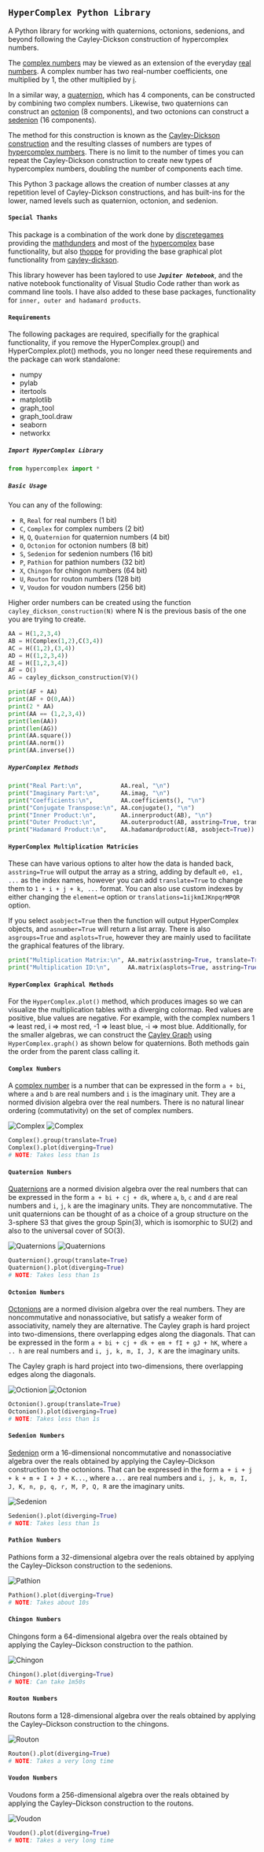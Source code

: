 ## **`HyperComplex Python Library`**

A Python library for working with quaternions, octonions, sedenions, and beyond following the Cayley-Dickson construction of hypercomplex numbers.

The [complex numbers](https://en.wikipedia.org/wiki/Complex_number) may be viewed as an extension of the everyday [real numbers](https://en.wikipedia.org/wiki/Real_number). A complex number has two real-number coefficients, one multiplied by 1, the other multiplied by [i](https://en.wikipedia.org/wiki/Imaginary_unit).

In a similar way, a [quaternion](https://en.wikipedia.org/wiki/Quaternion), which has 4 components, can be constructed by combining two complex numbers. Likewise, two quaternions can construct an [octonion](https://en.wikipedia.org/wiki/Octonion) (8 components), and two octonions can construct a [sedenion](https://en.wikipedia.org/wiki/Sedenion) (16 components).

The method for this construction is known as the [Cayley-Dickson construction](https://en.wikipedia.org/wiki/Cayley%E2%80%93Dickson_construction) and the resulting classes of numbers are types of [hypercomplex numbers](https://en.wikipedia.org/wiki/Hypercomplex_number). There is no limit to the number of times you can repeat the Cayley-Dickson construction to create new types of hypercomplex numbers, doubling the number of components each time.

This Python 3 package allows the creation of number classes at any repetition level of Cayley-Dickson constructions, and has built-ins for the lower, named levels such as quaternion, octonion, and sedenion.

#### **`Special Thanks`**

This package is a combination of the work done by [discretegames](https://github.com/discretegames) providing the [mathdunders](https://github.com/discretegames/mathdunders) and most of the [hypercomplex](https://github.com/discretegames/hypercomplex) base functionality, but also [thoppe](https://github.com/thoppe) for providing the base graphical plot functionality from [cayley-dickson](https://github.com/thoppe/Cayley-Dickson).

This library however has been taylored to use ***`Jupiter Notebook`***, and the native notebook functionality of Visual Studio Code rather than work as command line tools.  I have also added to these base packages, functionality for `inner, outer and hadamard products`.

#### **`Requirements`**

The following packages are required, specifially for the graphical functionality, if you remove the HyperComplex.group() and HyperComplex.plot() methods, you no longer need these requirements and the package can work standalone:

- numpy
- pylab
- itertools
- matplotlib
- graph_tool
- graph_tool.draw
- seaborn
- networkx

##### **`Import HyperComplex Library`**

```python
from hypercomplex import *
```

##### **`Basic Usage`**

You can any of the following:

- `R`, `Real` for real numbers (1 bit)
- `C`, `Complex` for complex numbers (2 bit)
- `H`, `Q`, `Quaternion` for quaternion numbers (4 bit)
- `O`, `Octonion` for octonion numbers (8 bit)
- `S`, `Sedenion` for sedenion numbers (16 bit)
- `P`, `Pathion` for pathion numbers (32 bit)
- `X`, `Chingon` for chingon numbers (64 bit)
- `U`, `Routon` for routon numbers (128 bit)
- `V`, `Voudon` for voudon numbers (256 bit)

Higher order numbers can be created using the function `cayley_dickson_construction(N)` where N is the previous basis of the one you are trying to create.

```python
AA = H(1,2,3,4)
AB = H(Complex(1,2),C(3,4))
AC = H((1,2),(3,4))
AD = H((1,2,3,4))
AE = H([1,2,3,4])
AF = O()
AG = cayley_dickson_construction(V)()

print(AF + AA)
print(AF + O(0,AA))
print(2 * AA)
print(AA == (1,2,3,4))
print(len(AA))
print(len(AG))
print(AA.square())
print(AA.norm())
print(AA.inverse())
```

##### **`HyperComplex Methods`**

```python
print("Real Part:\n",           AA.real, "\n")
print("Imaginary Part:\n",      AA.imag, "\n")
print("Coefficients:\n",        AA.coefficients(), "\n")
print("Conjugate Transpose:\n", AA.conjugate(), "\n")
print("Inner Product:\n",       AA.innerproduct(AB), "\n")
print("Outer Product:\n",       AA.outerproduct(AB, asstring=True, translate=True), "\n")
print("Hadamard Product:\n",    AA.hadamardproduct(AB, asobject=True))
```

#### **`HyperComplex Multiplication Matricies`**

These can have various options to alter how the data is handed back, `asstring=True` will output the array as a string, adding by default `e0, e1, ...` as the index names, however you can add `translate=True` to change them to `1 + i + j + k, ...` format.  You can also use custom indexes by either changing the `element=e` option or `translations=1ijkmIJKnpqrMPQR` option.

If you select `asobject=True` then the function will output HyperComplex objects, and `asnumber=True` will return a list array.  There is also `asgroups=True` and `asplots=True`, however they are mainly used to facilitate the graphical features of the library.

```python
print("Multiplication Matrix:\n", AA.matrix(asstring=True, translate=True), "\n")
print("Multiplication ID:\n",     AA.matrix(asplots=True, asstring=True))
```

#### **`HyperComplex Graphical Methods`**

For the `HyperComplex.plot()` method, which produces images so we can visualize the multiplication tables with a diverging colormap. Red values are positive, blue values are negative. For example, with the complex numbers 1 => least red, i => most red, -1 => least blue, -i => most blue. Additionally, for the smaller algebras, we can construct the [Cayley Graph](http://en.wikipedia.org/wiki/Cayley_graph) using `HyperComplex.graph()` as shown below for quaternions.  Both methods gain the order from the parent class calling it.

#### **`Complex Numbers`**

A [complex number](http://en.wikipedia.org/wiki/Complex_number) is a number that can be expressed in the form `a + bi`, where `a` and `b` are real numbers and `i` is the imaginary unit. They are a normed division algebra over the real numbers. There is no natural linear ordering (commutativity) on the set of complex numbers.

![Complex](group2.png "Complex")
![Complex](complex.png "Complex")

```python
Complex().group(translate=True)
Complex().plot(diverging=True)
# NOTE: Takes less than 1s
```

#### **`Quaternion Numbers`**

[Quaternions](http://en.wikipedia.org/wiki/Quaternion) are a normed division algebra over the real numbers that can be expressed in the form `a + bi + cj + dk`, where `a`, `b`, `c` and `d` are real numbers and `i`, `j`, `k` are the imaginary units.  They are noncommutative. The unit quaternions can be thought of as a choice of a group structure on the 3-sphere S3 that gives the group Spin(3), which is isomorphic to SU(2) and also to the universal cover of SO(3).

![Quaternions](group4.png "Quaternions")
![Quaternions](quaternion.png "Quaternions")

```python
Quaternion().group(translate=True)
Quaternion().plot(diverging=True)
# NOTE: Takes less than 1s
```

#### **`Octonion Numbers`**

[Octonions](http://en.wikipedia.org/wiki/Octonion) are a normed division algebra over the real numbers. They are noncommutative and nonassociative, but satisfy a weaker form of associativity, namely they are alternative. The Cayley graph is hard project into two-dimensions, there overlapping edges along the diagonals. That can be expressed in the form `a + bi + cj + dk + em + fI + gJ + hK`, where `a .. h` are real numbers and `i, j, k, m, I, J, K` are the imaginary units.

The Cayley graph is hard project into two-dimensions, there overlapping edges along the diagonals.

![Octionion](group8.png "Octonion")
![Octonion](octonion.png "Octonion")

```python
Octonion().group(translate=True)
Octonion().plot(diverging=True)
# NOTE: Takes less than 1s
```

#### **`Sedenion Numbers`**

[Sedenion](http://en.wikipedia.org/wiki/Sedenion) orm a 16-dimensional noncommutative and nonassociative algebra over the reals obtained by applying the Cayley–Dickson construction to the octonions. That can be expressed in the form `a + i + j + k + m + I + J + K...`, where `a...` are real numbers and `i, j, k, m, I, J, K, n, p, q, r, M, P, Q, R` are the imaginary units.

![Sedenion](sedenion.png "Sedenion")

```python
Sedenion().plot(diverging=True)
# NOTE: Takes less than 1s
```

#### **`Pathion Numbers`**

Pathions form a 32-dimensional algebra over the reals obtained by applying the Cayley–Dickson construction to the sedenions.

![Pathion](pathion.png "Pathion")

```python
Pathion().plot(diverging=True)
# NOTE: Takes about 10s
```

#### **`Chingon Numbers`**

Chingons form a 64-dimensional algebra over the reals obtained by applying the Cayley–Dickson construction to the pathion.


![Chingon](chingon.png "Chingon")

```python
Chingon().plot(diverging=True)
# NOTE: Can take 1m50s
```

#### **`Routon Numbers`**

Routons form a 128-dimensional algebra over the reals obtained by applying the Cayley–Dickson construction to the chingons.

![Routon](routon.png "Routon")

```python
Routon().plot(diverging=True)
# NOTE: Takes a very long time
```

#### **`Voudon Numbers`**

Voudons form a 256-dimensional algebra over the reals obtained by applying the Cayley–Dickson construction to the routons.

![Voudon](voudon.png "Voudon")

```python
Voudon().plot(diverging=True)
# NOTE: Takes a very long time
```
